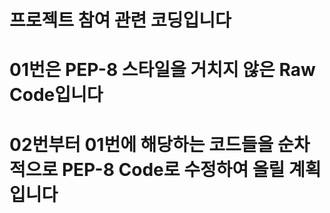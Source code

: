 # 프로젝트 참여 관련 코딩입니다
# 01번은 PEP-8 스타일을 거치지 않은 Raw Code입니다
# 02번부터 01번에 해당하는 코드들을 순차적으로 PEP-8 Code로 수정하여 올릴 계획입니다
